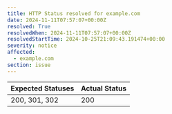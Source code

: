 ```yaml
---
title: HTTP Status resolved for example.com
date: 2024-11-11T07:57:07+00:00Z
resolved: True
resolvedWhen: 2024-11-11T07:57:07+00:00Z
resolvedStartTime: 2024-10-25T21:09:43.191474+00:00
severity: notice
affected:
  - example.com
section: issue
---
```


| Expected Statuses | Actual Status  |
|-------------------|----------------|
| 200, 301, 302 | 200 |
